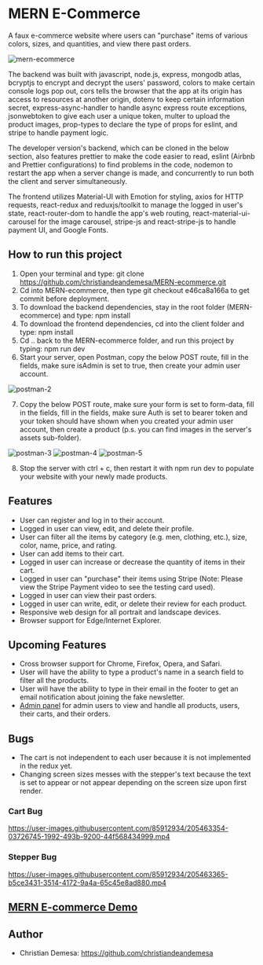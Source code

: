 # MERN E-Commerce
A faux e-commerce website where users can "purchase" items of various colors, sizes, and quantities, and view there past orders.

![mern-ecommerce](https://user-images.githubusercontent.com/85912934/214709423-284d627c-9800-4038-91cd-6c14ab260f6e.png)

The backend was built with javascript, node.js, express, mongodb atlas,   
bcryptjs to encrypt and decrypt the users' password, colors to make certain console logs pop out, 
cors tells the browser that the app at its origin has access to resources at another origin, 
dotenv to keep certain information secret, express-async-handler to handle async express route exceptions, 
jsonwebtoken to give each user a unique token, multer to upload the product images, prop-types to declare the type of props for eslint, and stripe to handle payment logic. 

The developer version's backend, which can be cloned in the below section, also features prettier to make the code easier to read, eslint (Airbnb and 
Prettier configurations) to find problems in the code, nodemon to restart the app when a server change is made, and concurrently to run both the client and server simultaneously.

The frontend utilizes Material-UI with Emotion for styling, axios for HTTP requests, react-redux and reduxjs/toolkit to manage the logged in user's state, react-router-dom to 
handle the app's web routing, react-material-ui-carousel for the image carousel, stripe-js and react-stripe-js to handle payment UI, and Google Fonts.

## How to run this project
1. Open your terminal and type: git clone https://github.com/christiandeandemesa/MERN-ecommerce.git
2. Cd into MERN-ecommerce, then type git checkout e46ca8a166a to get commit before deployment.
3. To download the backend dependencies, stay in the root folder (MERN-ecommerce) and type: npm install
4. To download the frontend dependencies, cd into the client folder and type: npm install
5. Cd .. back to the MERN-ecommerce folder, and run this project by typing: npm run dev
6. Start your server, open Postman, copy the below POST route, fill in the fields, make sure isAdmin is set to true, then create your admin user account.

![postman-2](https://user-images.githubusercontent.com/85912934/205422070-0588de7e-c705-47a1-aefc-b347cbd739a0.png)

7. Copy the below POST route, make sure your form is set to form-data, fill in the fields, fill in the fields, make sure Auth is set to bearer token and your token should have shown when you created your admin user account, then create a product (p.s. you can find images in the server's assets sub-folder).

![postman-3](https://user-images.githubusercontent.com/85912934/205422084-afa3c012-c13d-46b4-b1b7-412a997cc784.png)
![postman-4](https://user-images.githubusercontent.com/85912934/205422087-b48adf74-975c-4af9-895f-01f38fa1ba65.png)
![postman-5](https://user-images.githubusercontent.com/85912934/205422093-b42ba1cd-8349-4bb4-acb4-8d639f4f818b.png)

8. Stop the server with ctrl + c, then restart it with npm run dev to populate your website with your newly made products.

## Features
- User can register and log in to their account.
- Logged in user can view, edit, and delete their profile.
- User can filter all the items by category (e.g. men, clothing, etc.), size, color, name, price, and rating.
- User can add items to their cart.
- Logged in user can increase or decrease the quantity of items in their cart.
- Logged in user can "purchase" their items using Stripe (Note: Please view the Stripe Payment video to see the testing card used).
- Logged in user can view their past orders.
- Logged in user can write, edit, or delete their review for each product.
- Responsive web design for all portrait and landscape devices.
- Browser support for Edge/Internet Explorer.

## Upcoming Features
- Cross browser support for Chrome, Firefox, Opera, and Safari.
- User will have the ability to type a product's name in a search field to filter all the products.
- User will have the ability to type in their email in the footer to get an email notification about joining the fake newsletter.
- [Admin panel](https://github.com/christiandeandemesa/react-admin) for admin users to view and handle all products, users, their carts, and their orders.

## Bugs
- The cart is not independent to each user because it is not implemented in the redux yet.
- Changing screen sizes messes with the stepper's text because the text is set to appear or not appear depending on the screen size upon first render.

### Cart Bug
https://user-images.githubusercontent.com/85912934/205463354-03726745-1992-493b-9200-44f568434999.mp4

### Stepper Bug
https://user-images.githubusercontent.com/85912934/205463365-b5ce3431-3514-4172-9a4a-65c45e8ad880.mp4

## [MERN E-commerce Demo](https://mern-e-commerce-frontend.onrender.com/)

## Author
- Christian Demesa: https://github.com/christiandeandemesa
